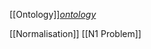 [[Ontology]]_[ontology](https://en.wikipedia.org/wiki/Ontology_(information_science))_

[[Normalisation]]
[[N1 Problem]]